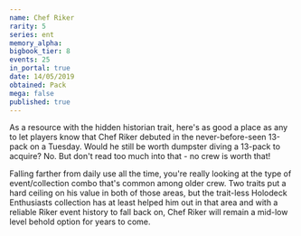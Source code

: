 ```yaml
---
name: Chef Riker
rarity: 5
series: ent
memory_alpha:
bigbook_tier: 8
events: 25
in_portal: true
date: 14/05/2019
obtained: Pack
mega: false
published: true
---
```


As a resource with the hidden historian trait, here's as good a place as any to let players know that Chef Riker debuted in the never-before-seen 13-pack on a Tuesday. Would he still be worth dumpster diving a 13-pack to acquire? No. But don't read too much into that - no crew is worth that!

Falling farther from daily use all the time, you're really looking at the type of event/collection combo that's common among older crew. Two traits put a hard ceiling on his value in both of those areas, but the trait-less Holodeck Enthusiasts collection has at least helped him out in that area and with a reliable Riker event history to fall back on, Chef Riker will remain a mid-low level behold option for years to come.
